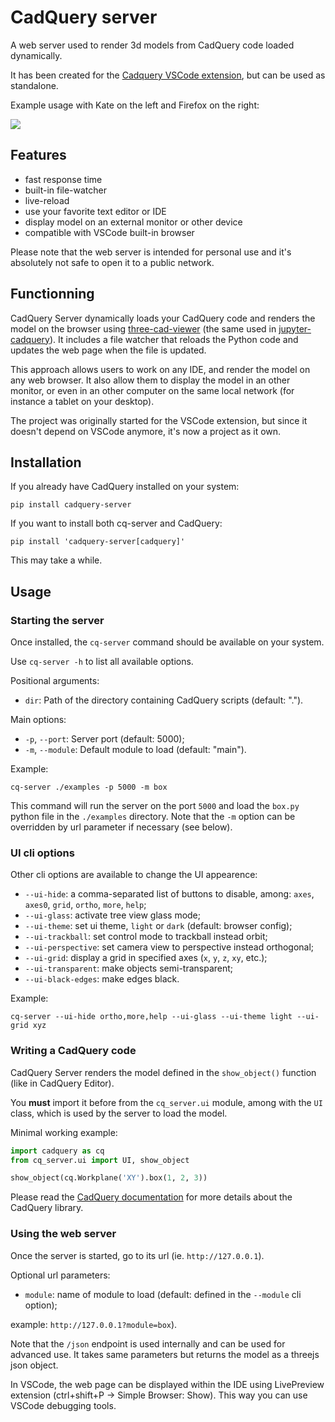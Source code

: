 # CadQuery server

A web server used to render 3d models from CadQuery code loaded dynamically.

It has been created for the [Cadquery VSCode extension](https://open-vsx.org/extension/roipoussiere/cadquery), but can be used as standalone.

Example usage with Kate on the left and Firefox on the right:

![](./images/screenshot.png)

## Features

- fast response time
- built-in file-watcher
- live-reload
- use your favorite text editor or IDE
- display model on an external monitor or other device
- compatible with VSCode built-in browser

Please note that the web server is intended for personal use and it's absolutely not safe to open it to a public network.

## Functionning

CadQuery Server dynamically loads your CadQuery code and renders the model on the browser using [three-cad-viewer](https://github.com/bernhard-42/three-cad-viewer) (the same used in [jupyter-cadquery](https://github.com/bernhard-42/jupyter-cadquery)). It includes a file watcher that reloads the Python code and updates the web page when the file is updated.

This approach allows users to work on any IDE, and render the model on any web browser. It also allow them to display the model in an other monitor, or even in an other computer on the same local network (for instance a tablet on your desktop).

The project was originally started for the VSCode extension, but since it doesn't depend on VSCode anymore, it's now a project as it own.

## Installation

If you already have CadQuery installed on your system:

    pip install cadquery-server

If you want to install both cq-server and CadQuery:

    pip install 'cadquery-server[cadquery]'

This may take a while.

## Usage

### Starting the server

Once installed, the `cq-server` command should be available on your system.

Use `cq-server -h` to list all available options.

Positional arguments:

- `dir`: Path of the directory containing CadQuery scripts (default: ".").

Main options:

- `-p`, `--port`: Server port (default: 5000);
- `-m`, `--module`: Default module to load (default: "main").

Example:

    cq-server ./examples -p 5000 -m box

This command will run the server on the port `5000` and load the `box.py` python file in the `./examples` directory. Note that the `-m` option can be overridden by url parameter if necessary (see below).

### UI cli options

Other cli options are available to change the UI appearence:

- `--ui-hide`: a comma-separated list of buttons to disable, among: `axes`, `axes0`, `grid`, `ortho`, `more`, `help`;
- `--ui-glass`: activate tree view glass mode;
- `--ui-theme`: set ui theme, `light` or `dark` (default: browser config);
- `--ui-trackball`: set control mode to trackball instead orbit;
- `--ui-perspective`: set camera view to perspective instead orthogonal;
- `--ui-grid`: display a grid in specified axes (`x`, `y`, `z`, `xy`, etc.);
- `--ui-transparent`: make objects semi-transparent;
- `--ui-black-edges`: make edges black.

Example:

    cq-server --ui-hide ortho,more,help --ui-glass --ui-theme light --ui-grid xyz

### Writing a CadQuery code

CadQuery Server renders the model defined in the `show_object()` function (like in CadQuery Editor).

You **must** import it before from the `cq_server.ui` module, among with the `UI` class, which is used by the server to load the model.

Minimal working example:

```py
import cadquery as cq
from cq_server.ui import UI, show_object

show_object(cq.Workplane('XY').box(1, 2, 3))
```

Please read the [CadQuery documentation](https://cadquery.readthedocs.io/en/latest/) for more details about the CadQuery library.

### Using the web server

Once the server is started, go to its url (ie. `http://127.0.0.1`).

Optional url parameters:

- `module`: name of module to load (default: defined in the `--module` cli option);

example: `http://127.0.0.1?module=box`).

Note that the `/json` endpoint is used internally and can be used for advanced use. It takes same parameters but returns the model as a threejs json object.

In VSCode, the web page can be displayed within the IDE using LivePreview extension (ctrl+shift+P -> Simple Browser: Show). This way you can use VSCode debugging tools.
